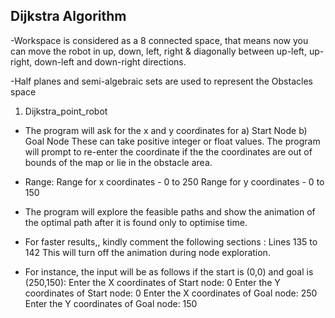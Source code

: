 ## Dijkstra Algorithm

-Workspace is considered as a 8 connected space, that means now you can move the robot in up, down, left, right & diagonally between up-left, up-right, down-left and down-right directions.

-Half planes and semi-algebraic sets are used to represent the Obstacles space

1. Dijkstra_point_robot
  - The program will ask for the x and y coordinates for 
   a) Start Node
   b) Goal Node
   These can take positive integer or float values. The program will prompt to re-enter the coordinate if the the coordinates are out of   bounds of the map or lie in the obstacle area.

  - Range:
  Range for x coordinates - 0 to 250
  Range for y coordinates - 0 to 150

 - The program will explore the feasible paths and show the animation of the optimal path after it is found only to optimise time.

 - For faster results,, kindly comment the following sections :
  Lines 135 to 142
  This will turn off the animation during node exploration.

 - For instance, the input will be as follows if the start is (0,0) and goal is (250,150):
  Enter the X coordinates of Start node: 0
  Enter the Y coordinates of Start node: 0
  Enter the X coordinates of Goal node: 250
  Enter the Y coordinates of Goal node: 150
